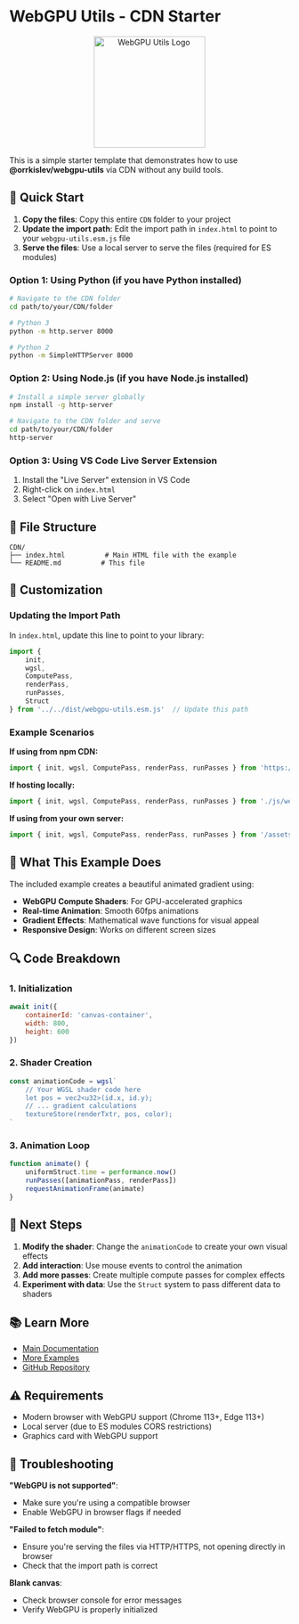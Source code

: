 # WebGPU Utils - CDN Starter

<div align="center">
  <img src="https://orrkislev.github.io/webgpu-utils/docs/logo.png" alt="WebGPU Utils Logo" width="200" />
</div>

This is a simple starter template that demonstrates how to use **@orrkislev/webgpu-utils** via CDN without any build tools.

## 🚀 Quick Start

1. **Copy the files**: Copy this entire `CDN` folder to your project
2. **Update the import path**: Edit the import path in `index.html` to point to your `webgpu-utils.esm.js` file
3. **Serve the files**: Use a local server to serve the files (required for ES modules)

### Option 1: Using Python (if you have Python installed)
```bash
# Navigate to the CDN folder
cd path/to/your/CDN/folder

# Python 3
python -m http.server 8000

# Python 2
python -m SimpleHTTPServer 8000
```

### Option 2: Using Node.js (if you have Node.js installed)
```bash
# Install a simple server globally
npm install -g http-server

# Navigate to the CDN folder and serve
cd path/to/your/CDN/folder
http-server
```

### Option 3: Using VS Code Live Server Extension
1. Install the "Live Server" extension in VS Code
2. Right-click on `index.html`
3. Select "Open with Live Server"

## 📁 File Structure

```
CDN/
├── index.html          # Main HTML file with the example
└── README.md          # This file
```

## 🔧 Customization

### Updating the Import Path

In `index.html`, update this line to point to your library:

```javascript
import { 
    init, 
    wgsl, 
    ComputePass, 
    renderPass, 
    runPasses,
    Struct 
} from '../../dist/webgpu-utils.esm.js'  // Update this path
```

### Example Scenarios

**If using from npm CDN:**
```javascript
import { init, wgsl, ComputePass, renderPass, runPasses } from 'https://unpkg.com/@orrkislev/webgpu-utils/dist/webgpu-utils.esm.js'
```

**If hosting locally:**
```javascript
import { init, wgsl, ComputePass, renderPass, runPasses } from './js/webgpu-utils.esm.js'
```

**If using from your own server:**
```javascript
import { init, wgsl, ComputePass, renderPass, runPasses } from '/assets/js/webgpu-utils.esm.js'
```

## 🎨 What This Example Does

The included example creates a beautiful animated gradient using:

- **WebGPU Compute Shaders**: For GPU-accelerated graphics
- **Real-time Animation**: Smooth 60fps animations
- **Gradient Effects**: Mathematical wave functions for visual appeal
- **Responsive Design**: Works on different screen sizes

## 🔍 Code Breakdown

### 1. Initialization
```javascript
await init({
    containerId: 'canvas-container',
    width: 800,
    height: 600
})
```

### 2. Shader Creation
```javascript
const animationCode = wgsl`
    // Your WGSL shader code here
    let pos = vec2<u32>(id.x, id.y);
    // ... gradient calculations
    textureStore(renderTxtr, pos, color);
`
```

### 3. Animation Loop
```javascript
function animate() {
    uniformStruct.time = performance.now()
    runPasses([animationPass, renderPass])
    requestAnimationFrame(animate)
}
```

## 🌟 Next Steps

1. **Modify the shader**: Change the `animationCode` to create your own visual effects
2. **Add interaction**: Use mouse events to control the animation
3. **Add more passes**: Create multiple compute passes for complex effects
4. **Experiment with data**: Use the `Struct` system to pass different data to shaders

## 📚 Learn More

- [Main Documentation](../../docs/)
- [More Examples](../../docs/examples/)
- [GitHub Repository](https://github.com/orrkislev/webgpu-utils)

## ⚠️ Requirements

- Modern browser with WebGPU support (Chrome 113+, Edge 113+)
- Local server (due to ES modules CORS restrictions)
- Graphics card with WebGPU support

## 🐛 Troubleshooting

**"WebGPU is not supported"**: 
- Make sure you're using a compatible browser
- Enable WebGPU in browser flags if needed

**"Failed to fetch module"**: 
- Ensure you're serving the files via HTTP/HTTPS, not opening directly in browser
- Check that the import path is correct

**Blank canvas**: 
- Check browser console for error messages
- Verify WebGPU is properly initialized
